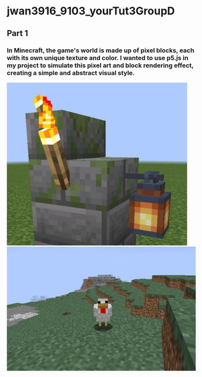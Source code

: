 # jwan3916_9103_yourTut3GroupD
## Part 1
### In Minecraft, the game's world is made up of pixel blocks, each with its own unique texture and color. I wanted to use p5.js in my project to simulate this pixel art and block rendering effect, creating a simple and abstract visual style.
![Image2](https://github.com/congratsalex/jwan3916_9103_yourTut3GroupD/blob/main/image2.png)
![Image1](https://github.com/congratsalex/jwan3916_9103_yourTut3GroupD/blob/7266acb45cc08372d0fa302e7053c8f8e08a2498/image1.png)
